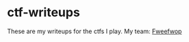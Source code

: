 # ctf-writeups

These are my writeups for the ctfs I play. My team: [Fweefwop](https://ctftime.org/team/88161)

